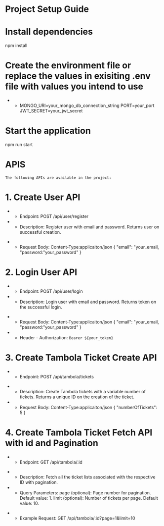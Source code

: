 # Project Setup Guide

# Install dependencies

npm install

# Create the environment file or replace the values in exisiting .env file with values you intend to use

- - MONGO_URI=your_mongo_db_connection_string
    PORT=your_port
    JWT_SECRET=your_jwt_secret

# Start the application

npm run start

# APIS

    The following APIs are available in the project:

# 1. Create User API

- - Endpoint: POST /api/user/register

- - Description: Register user with email and password. Returns user on successful creation.

* - Request Body:
    Content-Type:applicaiton/json
    {
    "email": "your_email,
    "password:"your_password"
    }

# 2. Login User API

- - Endpoint: POST /api/user/login

- - Description: Login user with email and password. Returns token on the successful login.

* - Request Body:
    Content-Type:applicaiton/json
    {
    "email": "your_email,
    "password:"your_password"
    }
* - Header - Authorization: `Bearer ${your_token}`

# 3. Create Tambola Ticket Create API

- - Endpoint: POST /api/tambola/tickets

* - Description: Create Tambola tickets with a variable number of tickets. Returns a unique ID on the creation of the ticket.

* - Request Body:
    Content-Type:applicaiton/json
    {
    "numberOfTickets": 5
    }

# 4. Create Tambola Ticket Fetch API with id and Pagination

- - Endpoint: GET /api/tambola/:id

* - Description: Fetch all the ticket lists associated with the respective ID with pagination.

* - Query Parameters:
    page (optional): Page number for pagination. Default value: 1.
    limit (optional): Number of tickets per page. Default value: 10.

- - Example Request:
    GET /api/tambola/:id?page=1&limit=10
